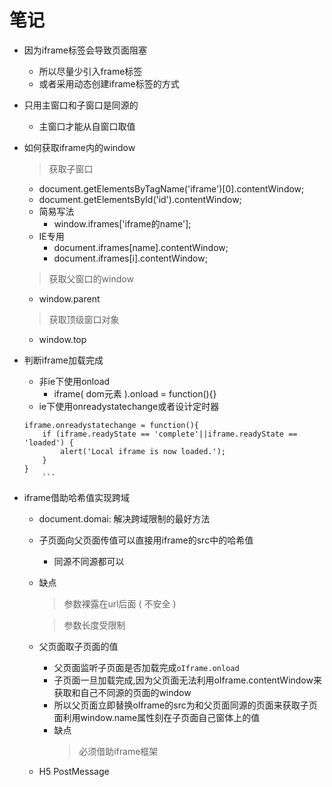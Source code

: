 # 笔记

- 因为iframe标签会导致页面阻塞
    - 所以尽量少引入frame标签
    - 或者采用动态创建iframe标签的方式
- 只用主窗口和子窗口是同源的
    - 主窗口才能从自窗口取值

- 如何获取iframe内的window
    > 获取子窗口

    - document.getElementsByTagName('iframe')[0].contentWindow;
    - document.getElementsById('id').contentWindow;
    - 简易写法
        - window.iframes['iframe的name'];
    - IE专用
        - document.iframes[name].contentWindow;
        - document.iframes[i].contentWindow;
    > 获取父窗口的window
    - window.parent
    > 获取顶级窗口对象
    - window.top

- 判断iframe加载完成
    - 非ie下使用onload
        - iframe( dom元素 ).onload = function(){}
    - ie下使用onreadystatechange或者设计定时器
    ```
    iframe.onreadystatechange = function(){
        if (iframe.readyState == 'complete'||iframe.readyState == 'loaded') {
            alert('Local iframe is now loaded.');
        }
    }
        ```
- iframe借助哈希值实现跨域
    - document.domai: 解决跨域限制的最好方法
    - 子页面向父页面传值可以直接用iframe的src中的哈希值
        - 同源不同源都可以
    - 缺点
        > 参数裸露在url后面 ( 不安全 )

        > 参数长度受限制

    - 父页面取子页面的值
        - 父页面监听子页面是否加载完成`oIframe.onload`
        - 子页面一旦加载完成,因为父页面无法利用oIframe.contentWindow来获取和自己不同源的页面的window
        - 所以父页面立即替换oIframe的src为和父页面同源的页面来获取子页面利用window.name属性刻在子页面自己窗体上的值
        - 缺点
            > 必须借助iframe框架
    - H5 PostMessage